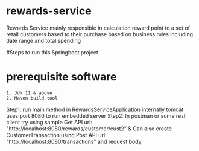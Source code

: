 # rewards-service
Rewards Service mainly responsible in calculation reward point to a set of retail customers based to their purchase based on business rules including date range and total spending 


#Steps to run this Springboot project

# prerequisite software 
    1. Jdk 11 & above
    2. Maven build tool

Step1: run main method in RewardsServiceApplication
        internally tomcat uses port 8080 to run embedded server
Step2: In postman or some rest client try using sample Get API url: "http://localhost:8080/rewards/customer/cust2"
                                        &
        Can also create CustomerTransaction using Post API url: "http://localhost:8080/transactions" and request body